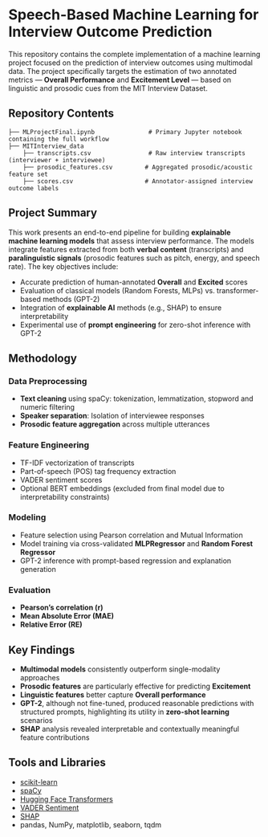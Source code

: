 # Speech-Based Machine Learning for Interview Outcome Prediction

This repository contains the complete implementation of a machine learning project focused on the prediction of interview outcomes using multimodal data. The project specifically targets the estimation of two annotated metrics — **Overall Performance** and **Excitement Level** — based on linguistic and prosodic cues from the MIT Interview Dataset.


## Repository Contents


```
├── MLProjectFinal.ipynb               # Primary Jupyter notebook containing the full workflow
├── MITInterview_data
    ├── transcripts.csv                # Raw interview transcripts (interviewer + interviewee)
    ├── prosodic_features.csv         # Aggregated prosodic/acoustic feature set
    ├── scores.csv                    # Annotator-assigned interview outcome labels 
```

## Project Summary

This work presents an end-to-end pipeline for building **explainable machine learning models** that assess interview performance. The models integrate features extracted from both **verbal content** (transcripts) and **paralinguistic signals** (prosodic features such as pitch, energy, and speech rate). The key objectives include:

- Accurate prediction of human-annotated **Overall** and **Excited** scores
- Evaluation of classical models (Random Forests, MLPs) vs. transformer-based methods (GPT-2)
- Integration of **explainable AI** methods (e.g., SHAP) to ensure interpretability
- Experimental use of **prompt engineering** for zero-shot inference with GPT-2


## Methodology

### Data Preprocessing
- **Text cleaning** using spaCy: tokenization, lemmatization, stopword and numeric filtering
- **Speaker separation**: Isolation of interviewee responses
- **Prosodic feature aggregation** across multiple utterances

### Feature Engineering
- TF-IDF vectorization of transcripts
- Part-of-speech (POS) tag frequency extraction
- VADER sentiment scores
- Optional BERT embeddings (excluded from final model due to interpretability constraints)

### Modeling
- Feature selection using Pearson correlation and Mutual Information
- Model training via cross-validated **MLPRegressor** and **Random Forest Regressor**
- GPT-2 inference with prompt-based regression and explanation generation

### Evaluation
- **Pearson’s correlation (r)**
- **Mean Absolute Error (MAE)**
- **Relative Error (RE)**


## Key Findings

- **Multimodal models** consistently outperform single-modality approaches
- **Prosodic features** are particularly effective for predicting **Excitement**
- **Linguistic features** better capture **Overall performance**
- **GPT-2**, although not fine-tuned, produced reasonable predictions with structured prompts, highlighting its utility in **zero-shot learning** scenarios
- **SHAP** analysis revealed interpretable and contextually meaningful feature contributions


## Tools and Libraries

- [scikit-learn](https://scikit-learn.org/)
- [spaCy](https://spacy.io/)
- [Hugging Face Transformers](https://huggingface.co/docs/transformers)
- [VADER Sentiment](https://github.com/cjhutto/vaderSentiment)
- [SHAP](https://shap.readthedocs.io/)
- pandas, NumPy, matplotlib, seaborn, tqdm

